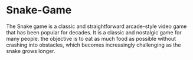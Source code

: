 # Snake-Game
The Snake game is a classic and straightforward arcade-style video game that has been popular for decades. It is a classic and 
nostalgic game for many people. the objective is to eat as much food as possible without crashing into obstacles, which becomes 
increasingly challenging as the snake grows longer.
